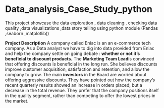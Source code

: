 # Data_analysis_Case_Study_python
This project showcase  the data exploration , data cleaning , checking data quality ,data visualizations ,data story telling  using python module (Pandas ,seaborn ,matplotlib))

**Project Description**
A company called Eniac is an an e-commerce tech company.
As a Data analyst we have to dig into data provided from Eniac and help the company settle  on going debate :
**whether or not it’s beneficial to discount products.**
The **Marketing Team Lead**is convinced that offering discounts is beneficial in the long run. She believes discounts improve customer acquisition, satisfaction and retention, 
and allow the company to grow.
The main **investors** in the Board are worried about offering aggressive discounts. They have pointed out how the company’s recent quarterly results 
showed an increase in orders placed, but a decrease in the total revenue. They prefer that the company positions itself in the quality segment, rather than competing to offer the
lowest prices in the market.


